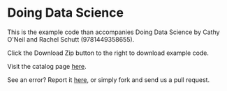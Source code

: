 Doing Data Science
==================

This is the example code than accompanies Doing Data Science by Cathy O'Neil and Rachel Schutt (9781449358655). 

Click the Download Zip button to the right to download example code.

Visit the catalog page [here](http://shop.oreilly.com/product/0636920028529.do).

See an error? Report it [here](http://oreilly.com/catalog/errata.csp?isbn=0636920028529), or simply fork and send us a pull request.

